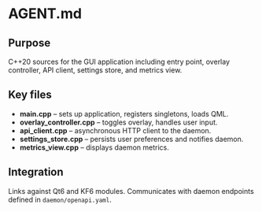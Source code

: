 # AGENT.md

## Purpose
C++20 sources for the GUI application including entry point, overlay controller, API client, settings store, and metrics view.

## Key files
- **main.cpp** – sets up application, registers singletons, loads QML.
- **overlay_controller.cpp** – toggles overlay, handles user input.
- **api_client.cpp** – asynchronous HTTP client to the daemon.
- **settings_store.cpp** – persists user preferences and notifies daemon.
- **metrics_view.cpp** – displays daemon metrics.

## Integration
Links against Qt6 and KF6 modules. Communicates with daemon endpoints defined in `daemon/openapi.yaml`.
